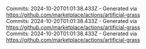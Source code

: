 Commits: 2024-10-20T01:01:38.433Z - Generated via https://github.com/marketplace/actions/artificial-grass
<br>
Commits: 2024-10-20T01:01:38.433Z - Generated via https://github.com/marketplace/actions/artificial-grass
<br>
Commits: 2024-10-20T01:01:38.433Z - Generated via https://github.com/marketplace/actions/artificial-grass
<br>
